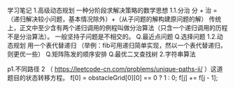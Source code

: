 学习笔记
1.高级动态规划
    一种分阶段求解决策略的数学思想
    1.1.分治
        分 + 治 =（递归解决较小问题，基本情况除外）+（从子问题的解构建原问题的解）
        传统上，正文中至少含有两个递归调用的例程叫做分治算法（只含一个递归调用的历程不是分治算法）。
        一般坚持子问题是不相交的。
        Q.最近点问题
        Q.选择问题
    1.2.动态规划
        用一个表代替递归
        （举例：fib可用递归简单实现，然以一个表代替递归，则更优一些）
        Q.矩阵陈发的顺序安排
        Q.最优二叉查找树
2.字符串算法

p1.不同路径 2 （ https://leetcode-cn.com/problems/unique-paths-ii/ ）这道题目的状态转移方程。
    f[0] = obstacleGrid[0][0] == 0 ? 1 : 0;
    f[j] += f[j - 1];